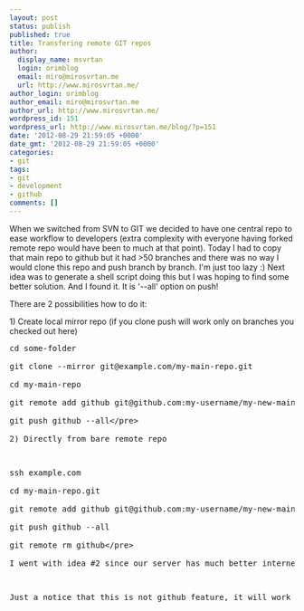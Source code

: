 ```yaml
---
layout: post
status: publish
published: true
title: Transfering remote GIT repos
author:
  display_name: msvrtan
  login: orimblog
  email: miro@mirosvrtan.me
  url: http://www.mirosvrtan.me/
author_login: orimblog
author_email: miro@mirosvrtan.me
author_url: http://www.mirosvrtan.me/
wordpress_id: 151
wordpress_url: http://www.mirosvrtan.me/blog/?p=151
date: '2012-08-29 21:59:05 +0000'
date_gmt: '2012-08-29 21:59:05 +0000'
categories:
- git
tags:
- git
- development
- github
comments: []
---
```

<p>When we switched from SVN to GIT we decided to have one central repo to ease workflow to developers (extra complexity with everyone having forked remote repo would have been to much at that point). Today I had to copy that main repo to github but it had >50 branches and there was no way I would clone this repo and push branch by branch. I'm just too lazy :) Next idea was to generate a shell script doing this but I was hoping to find some better solution. And I found it. It is '--all' option on push!</p>
<p>There are 2 possibilities how to do it:</p>
<p>1) Create local mirror repo (if you clone push will work only on branches you checked out here)</p>
<pre lang="bash">cd some-folder<br />
git clone --mirror git@example.com&#47;my-main-repo.git<br />
cd my-main-repo<br />
git remote add github git@github.com:my-username&#47;my-new-main-repo.git<br />
git push github --all<&#47;pre><br />
2) Directly from bare remote repo</p>
<pre lang="bash">ssh example.com<br />
cd my-main-repo.git<br />
git remote add github git@github.com:my-username&#47;my-new-main-repo.git<br />
git push github --all<br />
git remote rm github<&#47;pre><br />
I went with idea #2 since our server has much better internet connection then my home desktop but idea #1 is great one if you are not able to ssh yourself to remote server (lets say you want to transfer from bitbucket, assembla or github anywhere).</p>
<p>Just a notice that this is not github feature, it will work everywhere :)</p>
